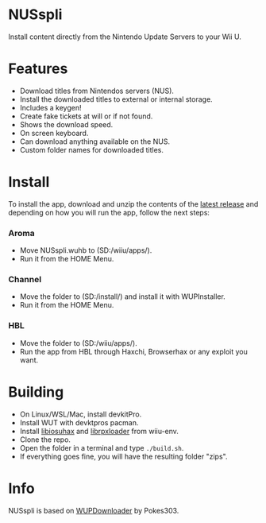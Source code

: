 # NUSspli
Install content directly from the Nintendo Update Servers to your Wii U.

# Features
- Download titles from Nintendos servers (NUS).
- Install the downloaded titles to external or internal storage.
- Includes a keygen!
- Create fake tickets at will or if not found.
- Shows the download speed.
- On screen keyboard.
- Can download anything available on the NUS.
- Custom folder names for downloaded titles.

# Install
To install the app, download and unzip the contents of the [latest release](https://github.com/V10lator/NUSspli/releases) and depending on how you will run the app, follow the next steps:

### Aroma
- Move NUSspli.wuhb to (SD:/wiiu/apps/).
- Run it from the HOME Menu.

### Channel
- Move the folder to (SD:/install/) and install it with WUPInstaller.
- Run it from the HOME Menu.

### HBL
- Move the folder to (SD:/wiiu/apps/).
- Run the app from HBL through Haxchi, Browserhax or any exploit you want.

# Building
- On Linux/WSL/Mac, install devkitPro.
- Install WUT with devktpros pacman.
- Install [libiosuhax](https://github.com/wiiu-env/libiosuhax) and [librpxloader](https://github.com/wiiu-env/librpxloader) from wiiu-env.
- Clone the repo.
- Open the folder in a terminal and type `./build.sh`.
- If everything goes fine, you will have the resulting folder "zips".

# Info
NUSspli is based on [WUPDownloader](https://github.com/Pokes303/WUPDownloader) by Pokes303.
